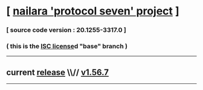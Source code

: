 
# [ [nailara 'protocol seven' project](http://src.nailara.net/) ]

### [ source code version : 20.1255-3317.0 ]

### ( this is the [ISC license](license)d "base" branch )
---
## current [release](https://github.com/anotherlink/nailara/releases) \\\\// [v1.56.7](https://github.com/anotherlink/nailara/releases/tag/v1.56.7)
---
